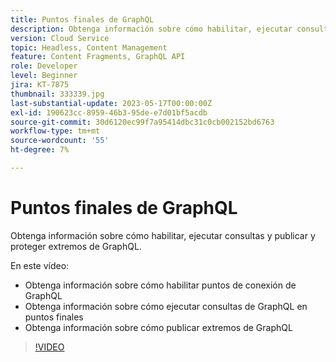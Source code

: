 ```yaml
---
title: Puntos finales de GraphQL
description: Obtenga información sobre cómo habilitar, ejecutar consultas y publicar y proteger extremos de GraphQL.
version: Cloud Service
topic: Headless, Content Management
feature: Content Fragments, GraphQL API
role: Developer
level: Beginner
jira: KT-7875
thumbnail: 333339.jpg
last-substantial-update: 2023-05-17T00:00:00Z
exl-id: 190623cc-8959-46b3-95de-e7d01bf5acdb
source-git-commit: 30d6120ec99f7a95414dbc31c0cb002152bd6763
workflow-type: tm+mt
source-wordcount: '55'
ht-degree: 7%

---
```


# Puntos finales de GraphQL

Obtenga información sobre cómo habilitar, ejecutar consultas y publicar y proteger extremos de GraphQL.

En este vídeo:

+ Obtenga información sobre cómo habilitar puntos de conexión de GraphQL
+ Obtenga información sobre cómo ejecutar consultas de GraphQL en puntos finales
+ Obtenga información sobre cómo publicar extremos de GraphQL

>[!VIDEO](https://video.tv.adobe.com/v/333339?quality=12&learn=on)
